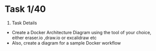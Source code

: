 # Task 1/40

1. Task Details
- Create a Docker Architecture Diagram using the tool of your choice, either eraser.io ,draw.io or excalidraw etc
- Also, create a diagram for a sample Docker workflow

